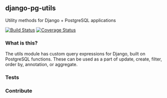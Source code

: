 ## django-pg-utils
Utility methods for Django + PostgreSQL applications

[![Build Status](https://travis-ci.org/hypertrack/django-pg-utils.svg?branch=master)](https://travis-ci.org/hypertrack/django-pg-utils) [![Coverage Status](https://coveralls.io/repos/github/hypertrack/django-pg-utils/badge.svg?branch=master)](https://coveralls.io/github/hypertrack/django-pg-utils?branch=master)

### What is this?
The utils module has custom query expressions for Django, built on
PostgreSQL functions. These can be used as a part of update, create,
filter, order by, annotation, or aggregate.

### Tests


### Contribute

